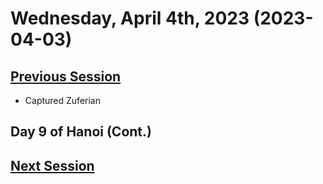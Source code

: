 # Wednesday, April 4th, 2023 (2023-04-03)

## [Previous Session](./2023-03-28.md)

- Captured Zuferian

## Day 9 of Hanoi (Cont.)



## [Next Session](./2023-XX-XX.md)

